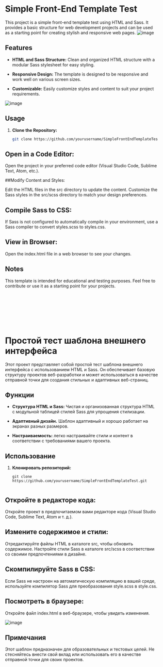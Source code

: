 
# Simple Front-End Template Test

This project is a simple front-end template test using HTML and Sass. It provides a basic structure for web development projects and can be used as a starting point for creating stylish and responsive web pages.
![image](https://github.com/SouthKartman/Test-Quiz-App/assets/93534577/4f0e6241-443b-483c-9af9-d4cc2c14c6a8)





## Features

- **HTML and Sass Structure:** Clean and organized HTML structure with a modular Sass stylesheet for easy styling.

- **Responsive Design:** The template is designed to be responsive and work well on various screen sizes.

- **Customizable:** Easily customize styles and content to suit your project requirements.

![image](https://github.com/SouthKartman/Test-Quiz-App/assets/93534577/f41fa33a-e07f-4f3a-bba4-6f58f1d10cd7)





## Usage

1. **Clone the Repository:**
   ```bash
   git clone https://github.com/yourusername/SimpleFrontEndTemplateTest.git


## Open in a Code Editor:

Open the project in your preferred code editor (Visual Studio Code, Sublime Text, Atom, etc.).

##Modify Content and Styles:

Edit the HTML files in the src directory to update the content.
Customize the Sass styles in the src/scss directory to match your design preferences.

## Compile Sass to CSS:

If Sass is not configured to automatically compile in your environment, use a Sass compiler to convert styles.scss to styles.css.

## View in Browser:

Open the index.html file in a web browser to see your changes.


## Notes
This template is intended for educational and testing purposes.
Feel free to contribute or use it as a starting point for your projects.

<br><br><br><br><br><br>

# Простой тест шаблона внешнего интерфейса

Этот проект представляет собой простой тест шаблона внешнего интерфейса с использованием HTML и Sass. Он обеспечивает базовую структуру проектов веб-разработки и может использоваться в качестве отправной точки для создания стильных и адаптивных веб-страниц.

## Функции

- **Структура HTML и Sass:** Чистая и организованная структура HTML с модульной таблицей стилей Sass для упрощения стилизации.

- **Адаптивный дизайн.** Шаблон адаптивный и хорошо работает на экранах разных размеров.

- **Настраиваемость:** легко настраивайте стили и контент в соответствии с требованиями вашего проекта.

## Использование

1. **Клонировать репозиторий:**
    ``` баш
    git clone https://github.com/yourusername/SimpleFrontEndTemplateTest.git


## Откройте в редакторе кода:

Откройте проект в предпочитаемом вами редакторе кода (Visual Studio Code, Sublime Text, Atom и т. д.).

## Измените содержимое и стили:

Отредактируйте файлы HTML в каталоге src, чтобы обновить содержимое.
Настройте стили Sass в каталоге src/scss в соответствии со своими предпочтениями в дизайне.

## Скомпилируйте Sass в CSS:

Если Sass не настроен на автоматическую компиляцию в вашей среде, используйте компилятор Sass для преобразования style.scss в style.css.



## Посмотреть в браузере:

Откройте файл index.html в веб-браузере, чтобы увидеть изменения.

![image](https://github.com/SouthKartman/Test-Quiz-App/assets/93534577/249e0564-1034-4c1b-9249-a7d78ff01b14)



## Примечания
Этот шаблон предназначен для образовательных и тестовых целей.
Не стесняйтесь внести свой вклад или использовать его в качестве отправной точки для своих проектов.
